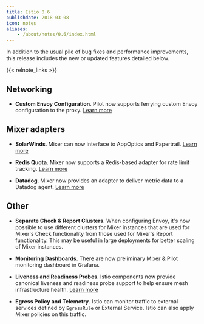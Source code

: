 ```yaml
---
title: Istio 0.6
publishdate: 2018-03-08
icon: notes
aliases:
    - /about/notes/0.6/index.html
---
```


In addition to the usual pile of bug fixes and performance improvements, this release includes the new or
updated features detailed below.

{{< relnote_links >}}

## Networking

- **Custom Envoy Configuration**. Pilot now supports ferrying custom Envoy configuration to the
proxy. [Learn more](https://github.com/mandarjog/istioluawebhook)

## Mixer adapters

- **SolarWinds**. Mixer can now interface to AppOptics and Papertrail.
[Learn more](/docs/reference/config/policy-and-telemetry/adapters/solarwinds/)

- **Redis Quota**. Mixer now supports a Redis-based adapter for rate limit tracking.
[Learn more](/docs/reference/config/policy-and-telemetry/adapters/redisquota/)

- **Datadog**. Mixer now provides an adapter to deliver metric data to a Datadog agent.
[Learn more](/docs/reference/config/policy-and-telemetry/adapters/datadog/)

## Other

- **Separate Check & Report Clusters**. When configuring Envoy, it's now possible to use different clusters
for Mixer instances that are used for Mixer's Check functionality from those used for Mixer's Report
functionality. This may be useful in large deployments for better scaling of Mixer instances.

- **Monitoring Dashboards**. There are now preliminary Mixer & Pilot monitoring dashboard in Grafana.

- **Liveness and Readiness Probes**. Istio components now provide canonical liveness and readiness
probe support to help ensure mesh infrastructure health. [Learn more](/docs/tasks/security/health-check/)

- **Egress Policy and Telemetry**. Istio can monitor traffic to external services defined by `EgressRule` or External Service. Istio can also apply
Mixer policies on this traffic.
